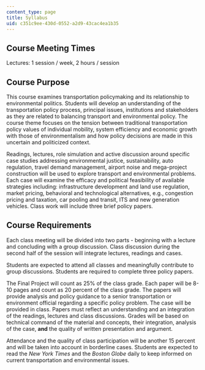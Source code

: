 ```yaml
---
content_type: page
title: Syllabus
uid: c351c9ee-430d-0552-a2d9-43cac4ea1b35
---
```


Course Meeting Times
--------------------

Lectures: 1 session / week, 2 hours / session

Course Purpose
--------------

This course examines transportation policymaking and its relationship to environmental politics. Students will develop an understanding of the transportation policy process, principal issues, institutions and stakeholders as they are related to balancing transport and environmental policy. The course theme focuses on the tension between traditional transportation policy values of individual mobility, system efficiency and economic growth with those of environmentalism and how policy decisions are made in this uncertain and politicized context.

Readings, lectures, role simulation and active discussion around specific case studies addressing environmental justice, sustainability, auto regulation, travel demand management, airport noise and mega-project construction will be used to explore transport and environmental problems. Each case will examine the efficacy and political feasibility of available strategies including: infrastructure development and land use regulation, market pricing, behavioral and technological alternatives, e.g., congestion pricing and taxation, car pooling and transit, ITS and new generation vehicles. Class work will include three brief policy papers.

Course Requirements
-------------------

Each class meeting will be divided into two parts - beginning with a lecture and concluding with a group discussion. Class discussion during the second half of the session will integrate lectures, readings and cases.

Students are expected to attend all classes and meaningfully contribute to group discussions. Students are required to complete three policy papers.

The Final Project will count as 25% of the class grade. Each paper will be 8-10 pages and count as 20 percent of the class grade. The papers will provide analysis and policy guidance to a senior transportation or environment official regarding a specific policy problem. The case will be provided in class. Papers must reflect an understanding and an integration of the readings, lectures and class discussions. Grades will be based on technical command of the material and concepts, their integration, analysis of the case, **and** the quality of written presentation and argument.

Attendance and the quality of class participation will be another 15 percent and will be taken into account in borderline cases. Students are expected to read the _New York Times_ and the _Boston Globe_ daily to keep informed on current transportation and environmental issues.